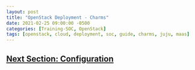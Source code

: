 ```yaml
---
layout: post
title: "OpenStack Deployment - Charms"
date: 2021-02-25 09:00:00 -0500
categories: [Training-SOC, OpenStack]
tags: [openstack, cloud, deployment, soc, guide, charms, juju, maas]
---
```


## [Next Section: Configuration](https://bsu-cybersecurity.github.io/posts/openstack-deployment-configuration/)

